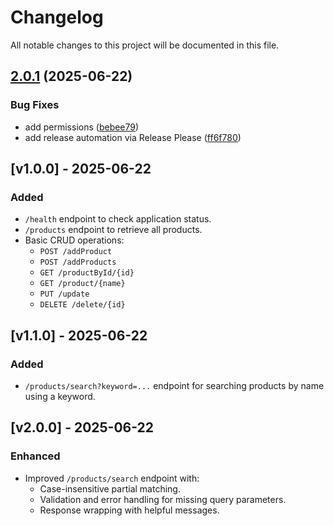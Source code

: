 # Changelog

All notable changes to this project will be documented in this file.

## [2.0.1](https://github.com/pandeygsundaram/eks-deployment/compare/v2.0.0...v2.0.1) (2025-06-22)


### Bug Fixes

* add permissions ([bebee79](https://github.com/pandeygsundaram/eks-deployment/commit/bebee799467a8f0e6412aee7051a89d61910a3bf))
* add release automation via Release Please ([ff6f780](https://github.com/pandeygsundaram/eks-deployment/commit/ff6f7803bf3a754547f11233026af7816715f8b8))

## [v1.0.0] - 2025-06-22
### Added
- `/health` endpoint to check application status.
- `/products` endpoint to retrieve all products.
- Basic CRUD operations: 
  - `POST /addProduct`
  - `POST /addProducts`
  - `GET /productById/{id}`
  - `GET /product/{name}`
  - `PUT /update`
  - `DELETE /delete/{id}`

## [v1.1.0] - 2025-06-22
### Added
- `/products/search?keyword=...` endpoint for searching products by name using a keyword.

## [v2.0.0] - 2025-06-22
### Enhanced
- Improved `/products/search` endpoint with:
  - Case-insensitive partial matching.
  - Validation and error handling for missing query parameters.
  - Response wrapping with helpful messages.
